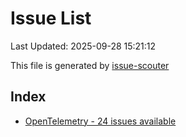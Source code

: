 # Issue List

Last Updated: 2025-09-28 15:21:12

This file is generated by [issue-scouter](https://github.com/ymtdzzz/issue-scouter)

## Index

- [OpenTelemetry - 24 issues available](./issues/OpenTelemetry.md)
